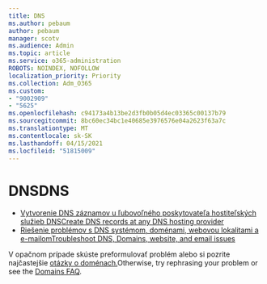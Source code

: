 ```yaml
---
title: DNS
ms.author: pebaum
author: pebaum
manager: scotv
ms.audience: Admin
ms.topic: article
ms.service: o365-administration
ROBOTS: NOINDEX, NOFOLLOW
localization_priority: Priority
ms.collection: Adm_O365
ms.custom:
- "9002909"
- "5625"
ms.openlocfilehash: c94173a4b13be2d3fb0b05d4ec03365c00137b79
ms.sourcegitcommit: 8bc60ec34bc1e40685e3976576e04a2623f63a7c
ms.translationtype: MT
ms.contentlocale: sk-SK
ms.lasthandoff: 04/15/2021
ms.locfileid: "51815009"
---
```

# <a name="dns"></a><span data-ttu-id="56173-102">DNS</span><span class="sxs-lookup"><span data-stu-id="56173-102">DNS</span></span>

- [<span data-ttu-id="56173-103">Vytvorenie DNS záznamov u ľubovoľného poskytovateľa hostiteľských služieb DNS</span><span class="sxs-lookup"><span data-stu-id="56173-103">Create DNS records at any DNS hosting provider</span></span>](https://docs.microsoft.com/microsoft-365/admin/get-help-with-domains/create-dns-records-at-any-dns-hosting-provider?view=o365-worldwide)
- [<span data-ttu-id="56173-104">Riešenie problémov s DNS systémom, doménami, webovou lokalitami a e-mailom</span><span class="sxs-lookup"><span data-stu-id="56173-104">Troubleshoot DNS, Domains, website, and email issues</span></span>](https://docs.microsoft.com/microsoft-365/admin/get-help-with-domains/find-and-fix-issues?view=o365-worldwide)

<span data-ttu-id="56173-105">V opačnom prípade skúste preformulovať problém alebo si pozrite najčastejšie [otázky o doménach.](https://docs.microsoft.com/microsoft-365/admin/setup/domains-faq?view=o365-worldwide)</span><span class="sxs-lookup"><span data-stu-id="56173-105">Otherwise, try rephrasing your problem or see the [Domains FAQ](https://docs.microsoft.com/microsoft-365/admin/setup/domains-faq?view=o365-worldwide).</span></span>
